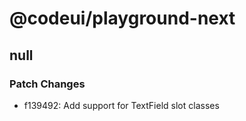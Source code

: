 # @codeui/playground-next

## null

### Patch Changes

- f139492: Add support for TextField slot classes

